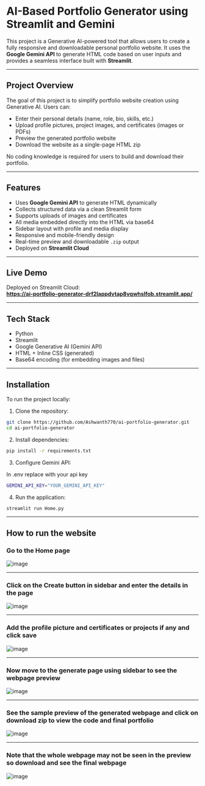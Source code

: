 # AI-Based Portfolio Generator using Streamlit and Gemini

This project is a Generative AI-powered tool that allows users to create a fully responsive and downloadable personal portfolio website. It uses the **Google Gemini API** to generate HTML code based on user inputs and provides a seamless interface built with **Streamlit**.

---

## Project Overview

The goal of this project is to simplify portfolio website creation using Generative AI. Users can:

- Enter their personal details (name, role, bio, skills, etc.)
- Upload profile pictures, project images, and certificates (images or PDFs)
- Preview the generated portfolio website
- Download the website as a single-page HTML zip

No coding knowledge is required for users to build and download their portfolio.

---

## Features

- Uses **Google Gemini API** to generate HTML dynamically
- Collects structured data via a clean Streamlit form
- Supports uploads of images and certificates
- All media embedded directly into the HTML via base64
- Sidebar layout with profile and media display
- Responsive and mobile-friendly design
- Real-time preview and downloadable `.zip` output
- Deployed on **Streamlit Cloud**

---

## Live Demo

Deployed on Streamlit Cloud:  
**https://ai-portfolio-generator-drf2lappdvtap8vqwhslfob.streamlit.app/**  

---

## Tech Stack

- Python
- Streamlit
- Google Generative AI (Gemini API)
- HTML + Inline CSS (generated)
- Base64 encoding (for embedding images and files)

---

## Installation

To run the project locally:

1. Clone the repository:
  
```bash 
git clone https://github.com/Ashwanth770/ai-portfolio-generator.git
cd ai-portfolio-generator
```

2. Install dependencies:

```bash
pip install -r requirements.txt
```

3. Configure Gemini API:

In .env replace with your api key
```bash
GEMINI_API_KEY="YOUR_GEMINI_API_KEY"
```

4. Run the application:

```bash
streamlit run Home.py
```

---


## How to run the website 

### Go to the Home page

![image](https://github.com/user-attachments/assets/9cb3355e-e29d-4a89-83cf-d8f05fe43cb6)

---

### Click on the Create button in sidebar and enter the details in the page
  
![image](https://github.com/user-attachments/assets/31c39591-f98a-421b-9bb8-0ed4eb2816f6)

---

### Add the profile picture and certificates or projects if any and click save

![image](https://github.com/user-attachments/assets/05f7e702-3777-4236-af46-488fda6eceaf)

---

### Now move to the generate page using sidebar to see the webpage preview
  
![image](https://github.com/user-attachments/assets/87d57d4e-48d6-4a55-b410-63275e0c3fc8)

---

### See the sample preview of the generated webpage and click on download zip to view the code and final portfolio
  
![image](https://github.com/user-attachments/assets/b7f4ed0d-97ab-4645-acb3-91cf01d97e63)

---

### Note that the whole webpage may not be seen in the preview so download and see the final webpage
  
![image](https://github.com/user-attachments/assets/10a4397d-8ae6-4fb4-a235-d552e2aec1f0)



